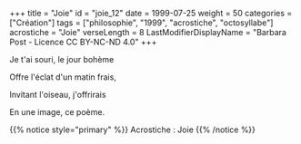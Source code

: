 +++
title = "Joie"
id = "joie_12"
date = 1999-07-25
weight = 50
categories = ["Création"]
tags = ["philosophie", "1999", "acrostiche", "octosyllabe"]
acrostiche = "Joie"
verseLength = 8
LastModifierDisplayName = "Barbara Post - Licence CC BY-NC-ND 4.0"
+++

Je t'ai souri, le jour bohème

Offre l'éclat d'un matin frais,

Invitant l'oiseau, j'offrirais

En une image, ce poème.

{{% notice style="primary" %}}
Acrostiche : Joie
{{% /notice %}}
